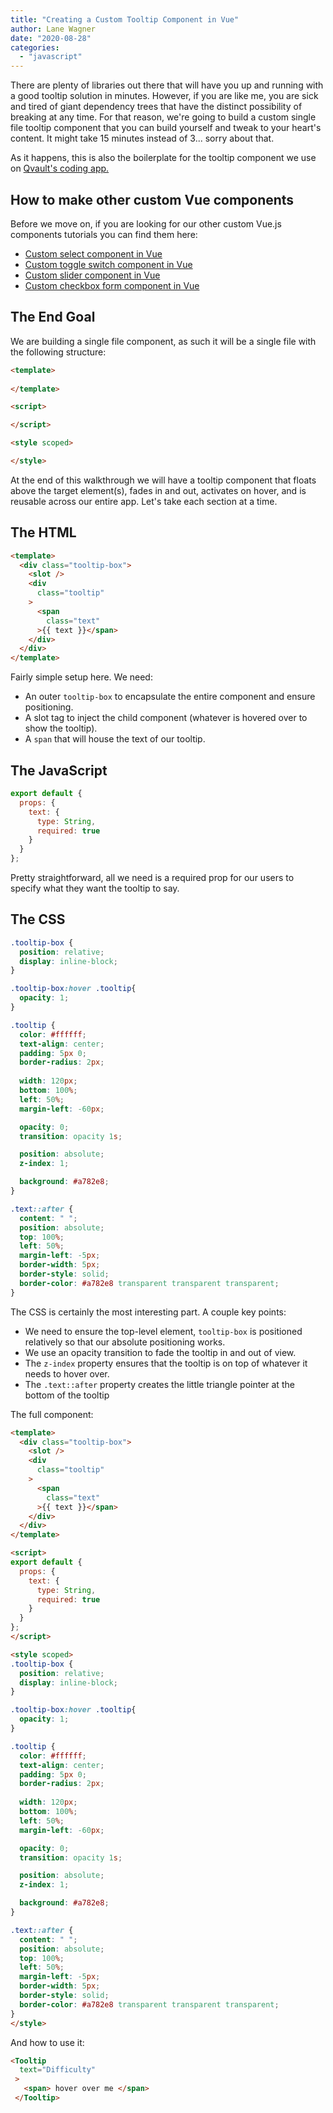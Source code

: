 ```yaml
---
title: "Creating a Custom Tooltip Component in Vue"
author: Lane Wagner
date: "2020-08-28"
categories: 
  - "javascript"
---
```


There are plenty of libraries out there that will have you up and running with a good tooltip solution in minutes. However, if you are like me, you are sick and tired of giant dependency trees that have the distinct possibility of breaking at any time. For that reason, we're going to build a custom single file tooltip component that you can build yourself and tweak to your heart's content. It might take 15 minutes instead of 3... sorry about that.

As it happens, this is also the boilerplate for the tooltip component we use on [Qvault's coding app.](https://app.qvault.io/)

## How to make other custom Vue components

Before we move on, if you are looking for our other custom Vue.js components tutorials you can find them here:

- [Custom select component in Vue](https://qvault.io/2020/09/25/how-to-make-a-custom-select-component-in-vue-js/)
- [Custom toggle switch component in Vue](https://qvault.io/2020/07/21/how-to-create-a-custom-toggle-switch-component-in-vue-js/)
- [Custom slider component in Vue](https://qvault.io/2020/11/24/how-to-make-a-custom-slider-component-in-vue/)
- [Custom checkbox form component in Vue](https://qvault.io/2020/11/25/how-to-create-a-custom-checkbox-form-in-vue/)

## The End Goal

We are building a single file component, as such it will be a single file with the following structure:

```html
<template>
  
</template>

<script>

</script>

<style scoped>

</style>
```

At the end of this walkthrough we will have a tooltip component that floats above the target element(s), fades in and out, activates on hover, and is reusable across our entire app. Let's take each section at a time.

## The HTML

```html
<template>
  <div class="tooltip-box">
    <slot />
    <div
      class="tooltip"
    >
      <span
        class="text"
      >{{ text }}</span>
    </div>
  </div>
</template>
```

Fairly simple setup here. We need:

- An outer `tooltip-box` to encapsulate the entire component and ensure positioning.
- A slot tag to inject the child component (whatever is hovered over to show the tooltip).
- A `span` that will house the text of our tooltip.

## The JavaScript

```js
export default {
  props: { 
    text: {
      type: String,
      required: true
    }
  }
};
```

Pretty straightforward, all we need is a required prop for our users to specify what they want the tooltip to say.

## The CSS

```css
.tooltip-box { 
  position: relative;
  display: inline-block;
}

.tooltip-box:hover .tooltip{
  opacity: 1;
}

.tooltip { 
  color: #ffffff;
  text-align: center;
  padding: 5px 0;
  border-radius: 2px;
  
  width: 120px;
  bottom: 100%;
  left: 50%;
  margin-left: -60px;

  opacity: 0;
  transition: opacity 1s;

  position: absolute;
  z-index: 1;

  background: #a782e8;
}

.text::after {
  content: " ";
  position: absolute;
  top: 100%;
  left: 50%;
  margin-left: -5px;
  border-width: 5px;
  border-style: solid;
  border-color: #a782e8 transparent transparent transparent;
}
```

The CSS is certainly the most interesting part. A couple key points:

- We need to ensure the top-level element, `tooltip-box` is positioned relatively so that our absolute positioning works.
- We use an opacity transition to fade the tooltip in and out of view.
- The `z-index` property ensures that the tooltip is on top of whatever it needs to hover over.
- The `.text::after` property creates the little triangle pointer at the bottom of the tooltip

The full component:

```html
<template>
  <div class="tooltip-box">
    <slot />
    <div
      class="tooltip"
    >
      <span
        class="text"
      >{{ text }}</span>
    </div>
  </div>
</template>

<script>
export default {
  props: { 
    text: {
      type: String,
      required: true
    }
  }
};
</script>

<style scoped>
.tooltip-box { 
  position: relative;
  display: inline-block;
}

.tooltip-box:hover .tooltip{
  opacity: 1;
}

.tooltip { 
  color: #ffffff;
  text-align: center;
  padding: 5px 0;
  border-radius: 2px;
  
  width: 120px;
  bottom: 100%;
  left: 50%;
  margin-left: -60px;

  opacity: 0;
  transition: opacity 1s;

  position: absolute;
  z-index: 1;

  background: #a782e8;
}

.text::after {
  content: " ";
  position: absolute;
  top: 100%;
  left: 50%;
  margin-left: -5px;
  border-width: 5px;
  border-style: solid;
  border-color: #a782e8 transparent transparent transparent;
}
</style>
```

And how to use it:

```html
<Tooltip
  text="Difficulty"
 >
   <span> hover over me </span>
 </Tooltip>
```
